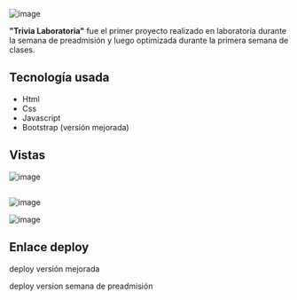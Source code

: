 ![image](https://user-images.githubusercontent.com/38740899/47269490-b8c90e80-d534-11e8-916f-4f8c71c11c84.png)

**"Trivia Laboratoria"** fue el primer proyecto realizado en laboratoria durante la semana de preadmisión y luego optimizada durante la primera semana de clases.

## Tecnología usada

* Html
* Css
* Javascript
* Bootstrap (versión mejorada)

## Vistas

![image](https://user-images.githubusercontent.com/38740899/47269493-d007fc00-d534-11e8-8134-e41eab15f2e3.png)
##
![image](https://user-images.githubusercontent.com/38740899/47269495-d5fddd00-d534-11e8-8ede-bfa725eed021.png)

![image](https://user-images.githubusercontent.com/38740899/47269497-dac29100-d534-11e8-81aa-fd004e80c276.png)

## Enlace deploy

deploy versión mejorada


deploy version semana de preadmisión

